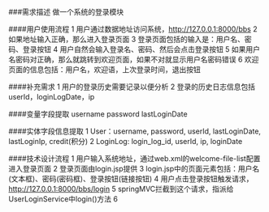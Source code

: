 ###需求描述
做一个系统的登录模块

####用户使用流程
1 用户通过数据地址访问系统，http://127.0.0.1:8000/bbs
2 如果地址输入正确，那么进入登录页面
3 登录页面包括的输入是：用户名、密码、登录按钮
4 用户自然会输入登录名、密码、然后会点击登录按钮
5 如果用户名密码对正确，那么就跳转到欢迎页面，如果不对就显示用户名密码错误
6 欢迎页面的信息包括：用户名，欢迎语，上次登录时间，退出按钮

####补充需求
1 用户的登录历史需要记录以便分析
2 登录的历史日志信息包括userId，loginLogDate，ip

####变量字段提取
username password lastLoginDate

####实体字段信息提取
1 User：username, password, userId, lastLoginDate, lastLoginIp, credit(积分)
2 LoginLog: login_log_id, userId, ip, loginDate

####技术设计流程
1 用户输入系统地址，通过web.xml的welcome-file-list配置进入登录页面
2 登录页面由login.jsp提供
3 login.jsp中的页面元素包括：用户名(文本框)、密码(密码框)、登录按钮(链接按钮)
4 用户点击登录按钮触发请求，http://127.0.0.1:8000/bbs/login
5 springMVC拦截到这个请求，指派给UserLoginService中login()方法
6 




